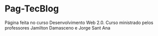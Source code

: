 # Pag-TecBlog
Página feita no curso Desenvolvimento Web 2.0. 
Curso ministrado pelos professores Jamilton Damasceno e Jorge Sant Ana
